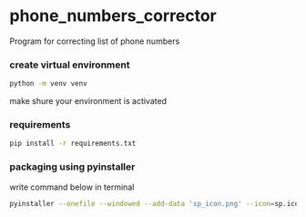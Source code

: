 # phone_numbers_corrector

Program for correcting list of phone numbers

### create virtual environment

```bash
python -m venv venv
```

make shure your environment is activated

### requirements

```bash
pip install -r requirements.txt
```

### packaging using pyinstaller

write command below in terminal

```bash
pyinstaller --onefile --windowed --add-data 'sp_icon.png' --icon=sp.ico main.py
```
